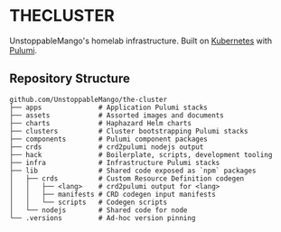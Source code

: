 # THECLUSTER

UnstoppableMango's homelab infrastructure.
Built on [Kubernetes](https://kubernetes.io) with [Pulumi](https://www.pulumi.com/product/infrastructure-as-code/).

## Repository Structure

```shell
github.com/UnstoppableMango/the-cluster
├── apps              # Application Pulumi stacks
├── assets            # Assorted images and documents
├── charts            # Haphazard Helm charts
├── clusters          # Cluster bootstrapping Pulumi stacks
├── components        # Pulumi component packages
├── crds              # crd2pulumi nodejs output
├── hack              # Boilerplate, scripts, development tooling
├── infra             # Infrastructure Pulumi stacks
├── lib               # Shared code exposed as `npm` packages
│   ├── crds          # Custom Resource Definition codegen
│   │   ├── <lang>    # crd2pulumi output for <lang>
│   │   ├── manifests # CRD codegen input manifests
│   │   └── scripts   # Codegen scripts
│   └── nodejs        # Shared code for node
└── .versions         # Ad-hoc version pinning
```
